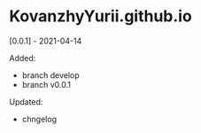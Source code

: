 # KovanzhyYurii.github.io

[0.0.1] - 2021-04-14

Added:

- branch develop
- branch v0.0.1

Updated:
- chngelog
